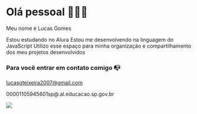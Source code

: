 # Olá pessoal 🙋🏻‍♂️ 

 Meu nome é Lucas Gomes

 Estou estudando no Alura 
 Estou me desenvolvendo na linguagem do JavaScript
 Utilizo esse espaço para minha organização e compartilhamento dos meu projetos desenvolvidos 

 ###  Para você entrar em contato comigo 📭

 lucasgteixeira2007@gmail.com
 
 00001105945601sp@.al.educacao.sp.gov.br

![](https://media1.tenor.com/m/x4fU1yMhBx0AAAAC/chico-moedas-aquariano-nato.gif)
 

